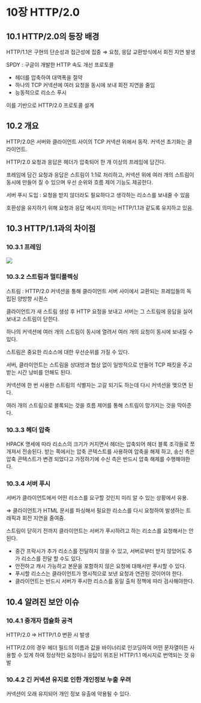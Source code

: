 # 10장 HTTP/2.0

## 10.1 HTTP/2.0의 등장 배경

HTTP/1.1은 구현의 단순성과 접근성에 집중 ⇒ 요청, 응답 교환방식에서 회전 지연 발생

SPDY : 구글이 개발한 HTTP 속도 개선 프로토콜

- 헤더를 압축하여 대역폭을 절약
- 하나의 TCP 커넥션에 여러 요청을 동시에 보내 회전 지연을 줄임
- 능동적으로 리소스 푸시

이를 기반으로 HTTP/2.0 프로토콜 설계

## 10.2 개요

HTTP/2.0은 서버와 클라이언트 사이의 TCP 커넥션 위에서 동작. 커넥션 초기화는 클라이언트.

HTTP/2.0 요청과 응답은 헤더가 압축되어 한 개 이상의 프레임에 담긴다.

프레임에 담긴 요청과 응답은 스트림이 1:1로 처리하고, 커넥션 위에 여러 개의 스트림이 동시에 만들어 질 수 있으며 우선 순위와 흐름 제어 기능도 제공한다.

서버 푸시 도입 : 요청을 받지 않더라도 필요하다고 생각하는 리소스를 보내줄 수 있음

호환성을 유지하기 위해 요청과 응답 메시지 의미는 HTTP/1.1과 같도록 유지하고 있음.

## 10.3 HTTP/1.1과의 차이점

### 10.3.1 프레임

<img src="./img/frame.png" />

### 10.3.2 스트림과 멀티플렉싱

스트림 : HTTP/2.0 커넥션을 통해 클라이언트 서버 사이에서 교환되는 프레임들의 독립된 양방향 시퀀스

클라이언트가 새 스트림 생성 후 HTTP 요청을 보내고 서버는 그 스트림에 응답을 실어 보내고 스트림이 닫힌다.

하나의 커넥션에 여러 개의 스트림이 동시에 열려서 여러 개의 요청이 동시에 보내질 수 있다.

스트림은 중요한 리소스에 대한 우선순위를 가질 수 있다.

서버, 클라이언트는 스트림을 상대방과 협상 없이 일방적으로 만들어 TCP 패킷을 주고 받는 시간 낭비를 안해도 된다.

커넥션에 한 번 사용한 스트림의 식별자는 고갈 되기도 하는데 다시 커넥션을 맺으면 된다.

여러 개의 스트림으로 블록되는 것을 흐름 제어를 통해 스트림이 망가지는 것을 막아준다.

### 10.3.3 헤더 압축

HPACK 명세에 따라 리소스의 크기가 커지면서 헤더는 압축되어 헤더 블록 조각들로 쪼개져서 전송된다. 받는 쪽에서는 압축 콘텍스트를 사용하여 압축을 해제 하고, 송신 측은 압축 콘텍스트가 변경 되었다고 가정하기에 수신 측은 반드시 압축 해제를 수행해야한다.

### 10.3.4 서버 푸시

서버가 클라이언트에서 어떤 리소스를 요구할 것인지 미리 알 수 있는 상황에서 유용.

⇒ 클라이언트가 HTML 문서를 파싱해서 필요한 리소스를 다시 요청하여 발생하는 트래픽과 회전 지연을 줄여줌.

스트림이 닫히기 전까지 클라이언트는 서버가 푸시하려고 하는 리소스를 요청해서는 안된다.

- 중간 프락시가 추가 리소스를 전달하지 않을 수 있고, 서버로부터 받지 않았어도 추가 리소스를 전달 할 수도 있다.
- 안전하고 캐시 가능하고 본문을 포함하지 않은 요청에 대해서만 푸시할 수 있다.
- 푸시할 리소스는 클라이언트가 명시적으로 보낸 요청과 연관된 것이어야 한다.
- 클라이언트는 반드시 서버가 푸시한 리소스를 동일 출처 정책에 따라 검사해야한다.

## 10.4 알려진 보안 이슈

### 10.4.1 중개자 캡슐화 공격

HTTP/2.0 ⇒ HTTP/1.0 변환 시 발생

HTTP/2.0의 경우 헤더 필드의 이름과 값을 바이너리로 인코딩하여 어떤 문자열이든 사용할 수 있게 하여 정상적인 요청이나 응답이 위조된 HTTP/1.1 메시지로 번역되는 것 유발

### 10.4.2 긴 커넥션 유지로 인한 개인정보 누출 우려

커넥션이 오래 유지되어 개인 정보 유출에 악용될 수 있다.
